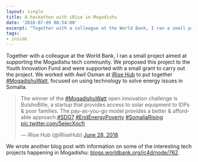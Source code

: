```yaml
---
layout: single
title: A hackathon with iRise in Mogadishu
date: '2018-07-09 08:54:00'
excerpt: "Together with a colleague at the World Bank, I ran a small project aimed at supporting the Mogadishu tech community. We worked with Awil Osman at iRise Hub to put together MogadishuWatt, focused on using technology to solve energy issues in Somalia."
tags:
- inside
---
```


Together with a colleague at the World Bank, I ran a small project aimed at supporting the Mogadishu tech community. We proposed this project to the Youth Innovation Fund and were supported with a small grant to carry out the project. We worked with Awil Osman at [iRise Hub](http://irisehub.so/) to put together [#MogadishuWatt](https://twitter.com/hashtag/MogadishuWatt), focused on using technology to solve energy issues in Somalia.

<blockquote>
    <p lang="en" dir="ltr">The winner of the <a href="https://twitter.com/hashtag/MogadishuWatt?src=hash&amp;ref_src=twsrc%5Etfw">#MogadishuWatt</a> open innovation challenge is BulshoBille, a startup that provides access to solar equipment to IDPs &amp; poor families. The pay-as-you-go model provides a better &amp; affordable approach.<a href="https://twitter.com/hashtag/SDG7?src=hash&amp;ref_src=twsrc%5Etfw">#SDG7</a> <a href="https://twitter.com/hashtag/EndEnergyPoverty?src=hash&amp;ref_src=twsrc%5Etfw">#EndEnergyPoverty</a> <a href="https://twitter.com/hashtag/SomaliaRising?src=hash&amp;ref_src=twsrc%5Etfw">#SomaliaRising</a> <a href="https://t.co/5eiecXncfr">pic.twitter.com/5eiecXncfr</a></p>— iRise Hub (@iRiseHub) <a href="https://twitter.com/iRiseHub/status/1012368927542927361?ref_src=twsrc%5Etfw">June 28, 2018</a>
</blockquote>

We wrote another blog post with information on some of the interesting tech projects happening in Mogadishu: [blogs.worldbank.org/ic4d/node/762](http://blogs.worldbank.org/ic4d/node/762).
